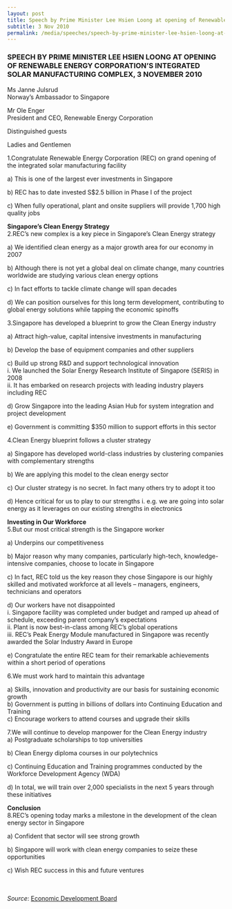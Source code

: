 ```yaml
---
layout: post
title: Speech by Prime Minister Lee Hsien Loong at opening of Renewable Energy Corporation’s Integrated Solar Manufacturing Complex, 3 November 2010
subtitle: 3 Nov 2010
permalink: /media/speeches/speech-by-prime-minister-lee-hsien-loong-at-opening-of-renewable-energy-corporation-s-integrated-solar-manufacturing-complex-3-november-2010
---
```


### SPEECH BY PRIME MINISTER LEE HSIEN LOONG AT OPENING OF RENEWABLE ENERGY CORPORATION’S INTEGRATED SOLAR MANUFACTURING COMPLEX, 3 NOVEMBER 2010

Ms Janne Julsrud  
Norway’s Ambassador to Singapore

Mr Ole Enger  
President and CEO, Renewable Energy Corporation

Distinguished guests

Ladies and Gentlemen

1.Congratulate Renewable Energy Corporation (REC) on grand opening of the integrated solar manufacturing facility

a) This is one of the largest ever investments in Singapore

b) REC has to date invested S$2.5 billion in Phase I of the project

c) When fully operational, plant and onsite suppliers will provide 1,700 high quality jobs

**Singapore’s Clean Energy Strategy**  
2.REC’s new complex is a key piece in Singapore’s Clean Energy strategy

a) We identified clean energy as a major growth area for our economy in 2007

b) Although there is not yet a global deal on climate change, many countries worldwide are studying various clean energy options

c) In fact efforts to tackle climate change will span decades

d) We can position ourselves for this long term development, contributing to global energy solutions while tapping the economic spinoffs

3.Singapore has developed a blueprint to grow the Clean Energy industry

a) Attract high-value, capital intensive investments in manufacturing

b) Develop the base of equipment companies and other suppliers

c) Build up strong R&D and support technological innovation  
i. We launched the Solar Energy Research Institute of Singapore (SERIS) in 2008  
ii. It has embarked on research projects with leading industry players including REC

d) Grow Singapore into the leading Asian Hub for system integration and project development

e) Government is committing $350 million to support efforts in this sector

4.Clean Energy blueprint follows a cluster strategy

a) Singapore has developed world-class industries by clustering companies with complementary strengths

b) We are applying this model to the clean energy sector

c) Our cluster strategy is no secret. In fact many others try to adopt it too

d) Hence critical for us to play to our strengths
i. e.g. we are going into solar energy as it leverages on our existing strengths in electronics

**Investing in Our Workforce**  
5.But our most critical strength is the Singapore worker

a) Underpins our competitiveness

b) Major reason why many companies, particularly high-tech, knowledge-intensive companies, choose to locate in Singapore

c) In fact, REC told us the key reason they chose Singapore is our highly skilled and motivated workforce at all levels – managers, engineers, technicians and operators

d) Our workers have not disappointed  
i. Singapore facility was completed under budget and ramped up ahead of schedule, exceeding parent company’s expectations  
ii. Plant is now best-in-class among REC’s global operations  
iii. REC’s Peak Energy Module manufactured in Singapore was recently awarded the Solar Industry Award in Europe

e) Congratulate the entire REC team for their remarkable achievements within a short period of operations

6.We must work hard to maintain this advantage

a) Skills, innovation and productivity are our basis for sustaining economic growth  
b) Government is putting in billions of dollars into Continuing Education and Training  
c) Encourage workers to attend courses and upgrade their skills

7.We will continue to develop manpower for the Clean Energy industry  
a) Postgraduate scholarships to top universities

b) Clean Energy diploma courses in our polytechnics

c) Continuing Education and Training programmes conducted by the Workforce Development Agency (WDA)

d) In total, we will train over 2,000 specialists in the next 5 years through these initiatives

**Conclusion**  
8.REC’s opening today marks a milestone in the development of the clean energy sector in Singapore

a) Confident that sector will see strong growth

b) Singapore will work with clean energy companies to seize these opportunities

c) Wish REC success in this and future ventures
<br><br><br>


*Source*: [<a href="https://www.edb.gov.sg/" target="_blank">Economic Development Board</a>](https://www.edb.gov.sg/)